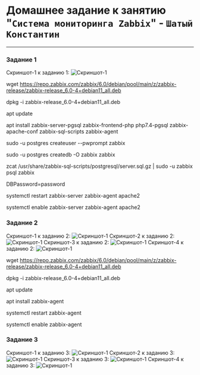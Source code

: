 # Домашнее задание к занятию "`Система мониторинга Zabbix`" - `Шатый Константин`


---

### Задание 1

Скриншот-1 к заданию 1:
![Скриншот-1]([https://github.com/kshatyy/dz2/blob/main/img/1-1.png](https://github.com/kshatyy/zabbix-dz1/tree/main/img))

 wget https://repo.zabbix.com/zabbix/6.0/debian/pool/main/z/zabbix-release/zabbix-release_6.0-4+debian11_all.deb
 
 dpkg -i zabbix-release_6.0-4+debian11_all.deb
 
 apt update
 
 apt install zabbix-server-pgsql zabbix-frontend-php php7.4-pgsql zabbix-apache-conf zabbix-sql-scripts zabbix-agent
 
 sudo -u postgres createuser --pwprompt zabbix
 
 sudo -u postgres createdb -O zabbix zabbix
 
 zcat /usr/share/zabbix-sql-scripts/postgresql/server.sql.gz | sudo -u zabbix psql zabbix
 
 DBPassword=password
 
 systemctl restart zabbix-server zabbix-agent apache2
 
 systemctl enable zabbix-server zabbix-agent apache2

### Задание 2

Скриншот-1 к заданию 2:
![Скриншот-1](https://github.com/kshatyy/zabbix-dz1/blob/main/img/2-1.png)
Скриншот-2 к заданию 2:
![Скриншот-1](https://github.com/kshatyy/zabbix-dz1/blob/main/img/2-02.png)
Скриншот-3 к заданию 2:
![Скриншот-1](https://github.com/kshatyy/zabbix-dz1/blob/main/img/2-3.png)
Скриншот-4 к заданию 2:
![Скриншот-1](https://github.com/kshatyy/zabbix-dz1/blob/main/img/2-4.png)



wget https://repo.zabbix.com/zabbix/6.0/debian/pool/main/z/zabbix-release/zabbix-release_6.0-4+debian11_all.deb

dpkg -i zabbix-release_6.0-4+debian11_all.deb

apt update

apt install zabbix-agent

systemctl restart zabbix-agent

systemctl enable zabbix-agent

### Задание 3

Скриншот-1 к заданию 3:
![Скриншот-1](https://github.com/kshatyy/dz2/blob/main/img/dz3.png)
Скриншот-2 к заданию 3:
![Скриншот-1](https://github.com/kshatyy/dz2/blob/main/img/dz3-1.png)
Скриншот-3 к заданию 3:
![Скриншот-1](https://github.com/kshatyy/dz2/blob/main/img/dz3-2.png)
Скриншот-4 к заданию 3:
![Скриншот-1](https://github.com/kshatyy/dz2/blob/main/img/dz3-3.png)
